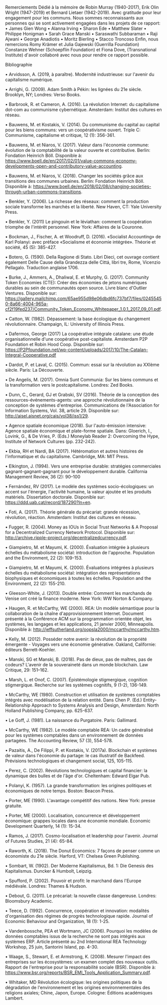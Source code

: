 Remerciements
Dédié à la mémoire de Robin Murray (1940-2017), Erik Olin Wright (1947-2019) et Bernard Lietaer (1942-2019). Avec gratitude pour leur engagement pour les communs.
Nous sommes reconnaissants aux personnes qui se sont activement engagées dans les projets de ce rapport:
    • James Gien Wong
    • Alanna Irving
    • Sharon Ede
    • Matthew Slater
    • Philippe Honigman 
    • Sarah Grace Manski
    • Saraswathi Subbaraman
    • Raji Ajwani
    • George Anadiotis
    • Moritz Bierling
    • Stacco Troncoso
Enfin, nous remercions Romy Krämer et Julia Gajewski (Guerrilla Foundation) Constanze Wehner (Schoepflin Foundation) et Fiona Dove, (Transnational Institute) d'avoir collaboré avec nous pour rendre ce rapport possible. 




Bibliographie



• Arvidsson, A. (2019, à paraître). Modernité industrieuse: sur l'avenir du capitalisme numérique.

• Arrighi, G. (2009). Adam Smith à Pékin: les lignées du 21e siècle. Brooklyn, NY; Londres: Verso Books.

• Barbrook, R. et Cameron, A. (2016). La révolution Internet: du capitalisme dot-com au communisme cybernétique. Amsterdam: Institut des cultures en réseau.

• Bauwens, M. et Kostakis, V. (2014). Du communisme du capital au capital pour les biens communs: vers un coopérativisme ouvert. Triple C: Communisme, capitalisme et critique, 12 (1): 356-361.

• Bauwens, M. et Niaros, V. (2017). Valeur dans l'économie commune: évolution de la comptabilité de la valeur ouverte et contributive. Berlin: Fondation Heinrich Böll. Disponible à:
https://www.boell.de/en/2017/02/01/value-commons-economy-developments-open-and-contributory-value-accounting. 

• Bauwens, M. et Niaros, V. (2018). Changer les sociétés grâce aux transitions des communes urbaines. Berlin: Fondation Heinrich Böll. Disponible à:
https://www.boell.de/en/2018/02/08/changing-societies-through-urban-commons-transitions. 

• Benkler, Y. (2006). La richesse des réseaux: comment la production sociale transforme les marchés et la liberté. New Haven, CT: Yale University Press.

• Benkler, Y. (2011) Le pingouin et le léviathan: comment la coopération triomphe de l'intérêt personnel. New York: Affaires de la Couronne.

• Bockman, J., Fischer, A. et Woodruff, D. (2016). «Socialist Accounting» de Karl Polanyi: avec préface «Socialisme et économie intégrée». Théorie et société, 45 (5): 385-427.

• Botero, G. (1590). Della Ragione di Stato. Libri Dieci, cet ouvrage contient également Delle Cause della Grandezza delle Cittá, libri tre, Rome, Vicenzio Pellagalo. Traduction anglaise 1706.

• Burke, J., Ammers, A., Dhaliwal, E. et Murphy, G. (2017). Community Token Economies (CTE): Créer des économies de jetons numériques durables au sein de communautés open source. Livre blanc d'Outlier Ventures. Disponible sur: https://gallery.mailchimp.com/65ae955d98e06dbd6fc737bf7/files/02455450-8a66-4004-965a-cf2f19fed237/Community_Token_Economy_Whitepaper_1.0.1_2017_09_01.pdf.

• Catton, W. (1982). Dépassement: la base écologique du changement révolutionnaire. Champaign, IL: University of Illinois Press.

• Dafermos, George (2017) La coopérative intégrale catalane: une étude organisationnelle d'une coopérative post-capitaliste. Amsterdam P2P Foundation et Robin Hood Coop. Disponible sur: https://P2Pfoundation.net/wp-content/uploads/2017/10/The-Catalan-Integral-Cooperative.pdf

• Dardot, P. et Laval, C. (2015). Commun: essai sur la révolution au XXIème siècle. Paris: La Découverte.

• De Angelis, M. (2017). Omnia Sunt Communia: Sur les biens communs et la transformation vers le postcapitalisme. Londres: Zed Books.

• Dunn, C., Gerard, GJ et Grabski, SV (2016). Théorie de la conception des ressources-événements-agents: une approche révolutionnaire de la conception de systèmes d'entreprise. Communications de l'Association for Information Systems, Vol. 38, article 29. Disponible sur: http://aisel.aisnet.org/cais/vol38/iss1/29.

• Agence spatiale économique (2018). Sur l'auto-émission intensive: Agence spatiale économique et plate-forme spatiale. Dans: Gloerich, I., Lovink, G., & De Vries, P. (Eds.) Moneylab Reader 2: Overcoming the Hype, Institute of Network Cultures (pp. 232-242).

• Ekbia, RH et Nardi, BA (2017). Hétéromation et autres histoires de l'informatique et du capitalisme. Cambridge, MA: MIT Press.

• Elkington, J. (1994). Vers une entreprise durable: stratégies commerciales gagnant-gagnant-gagnant pour le développement durable. California Management Review, 36 (2): 90–100

• Fernández, RV (2017). Le modèle des systèmes socio-écologiques: un accent sur l'énergie, l'activité humaine, la valeur ajoutée et les produits matériels. Dissertation doctorale. Disponible sur: https://ddd.uab.cat/record/187290?ln=en.

• Foti, A. (2017). Théorie générale du précariat: grande récession, révolution, réaction. Amsterdam: Institut des cultures en réseau.

• Fugger, R. (2004). Money as IOUs in Social Trust Networks & A Proposal for a Decentralized Currency Network Protocol. Disponible sur: http://archive.ripple-project.org/decentralizedcurrency.pdf.

• Giampietro, M. et Mayumi, K. (2000). Évaluation intégrée à plusieurs échelles du métabolisme sociétal: introduction de l'approche. Population and the Environment, 22 (2): 109-153.

• Giampietro, M. et Mayumi, K. (2000). Évaluations intégrées à plusieurs échelles du métabolisme sociétal: intégration des représentations biophysiques et économiques à toutes les échelles. Population and the Environment, 22 (2): 155-210.

• Gleeson-White, J. (2013). Double entrée: Comment les marchands de Venise ont créé la finance moderne. New York: WW Norton & Company.

• Haugen, R. et McCarthy, WE (2000). REA: Un modèle sémantique pour la collaboration de la chaîne d'approvisionnement Internet. Document présenté à la Conférence ACM sur la programmation orientée objet, les systèmes, les langages et les applications, 21 janvier 2000, Minneapolis. Disponible à:
http://jeffsutherland.org/oopsla2000/mccarthy/mccarthy.htm.

• Kelly, M. (2012). Posséder notre avenir: la révolution de la propriété émergente - Voyages vers une économie générative. Oakland, Californie: éditeurs Berrett-Koehler.

• Manski, SG et Manski, B. (2018). Pas de dieux, pas de maîtres, pas de codeurs? L'avenir de la souveraineté dans un monde blockchain. Law Critique, 29: 151–162.

• Marsh, L. et Onof, C. (2007). Épistémologie stigmergique, cognition stigmergique. Recherche sur les systèmes cognitifs, 9 (1-2), 136-149.

• McCarthy, WE (1980). Construction et utilisation de systèmes comptables intégrés avec modélisation de la relation entité. Dans Chen P. (Ed.) Entity-Relationship Approach to Systems Analysis and Design, Amsterdam: North Holland Publishing Company, pp. 625-637.

• Le Goff, J. (1981). La naissance du Purgatoire. Paris: Gallimard.

• McCarthy, WE (1982). Le modèle comptable REA: Un cadre généralisé pour les systèmes comptables dans un environnement de données partagées. The Accounting Review, 57 (3), 554-578.

• Pazaitis, A., De Filippi, P. et Kostakis, V. (2017a). Blockchain et systèmes de valeur dans l'économie du partage: le cas illustratif de Backfeed. Prévisions technologiques et changement social, 125, 105-115.

• Perez, C. (2002). Révolutions technologiques et capital financier: la dynamique des bulles et de l'âge d'or. Cheltenham: Edward Elgar Pub.

• Polanyi, K. (1957). La grande transformation: les origines politiques et économiques de notre temps. Boston: Beacon Press.

• Porter, ME (1990). L'avantage compétitif des nations. New York: presse gratuite.

• Porter, ME (2000). Localisation, concurrence et développement économique: grappes locales dans une économie mondiale. Economic Development Quarterly, 14 (1): 15-34.

• Ramos, J. (2017). Cosmo-localisation et leadership pour l'avenir. Journal of Futures Studies, 21 (4): 65-84.

• Raworth, K. (2018). The Donut Economics: 7 façons de penser comme un économiste du 21e siècle. Harford, VT: Chelsea Green Publishing.

• Sombart, W. (1902). Der Moderne Kapitalismus, Bd. 1: Die Genesis des Kapitalismus. Duncker & Humbolt, Leipzig.

• Spufford, P. (2002). Pouvoir et profit: le marchand dans l'Europe médiévale. Londres: Thames & Hudson.

• Debout, G. (2011). Le précariat: la nouvelle classe dangereuse. Londres: Bloomsbury Academic.

• Teece, D. (1992). Concurrence, coopération et innovation: modalités d'organisation des régimes de progrès technologique rapide. Journal of Economic Behaviour and Organization, 18 (1): 1-25.

• Vandenbossche, PEA et Wortmann, JC (2006). Pourquoi les modèles de données comptables issus de la recherche ne sont pas intégrés aux systèmes ERP. Article présenté au 2nd International REA Technology Workshop, 25 juin, Santorini Island, pp. 4-30.

• Waage, S., Stewart, E. et Armstrong, K. (2008). Mesurer l'impact des entreprises sur les écosystèmes: un examen complet des nouveaux outils. Rapport de l'entreprise pour la responsabilité sociale (BSR). Disponible à:
https://www.bsr.org/reports/BSR_EMI_Tools_Application_Summary.pdf. 

• Whitaker, MD Révolution écologique: les origines politiques de la dégradation de l'environnement et les origines environnementales des religions axiales; Chine, Japon, Europe. Cologne: Éditions académiques Lambert.
